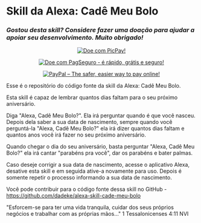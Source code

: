 
# Skill da Alexa: Cadê Meu Bolo

### _Gostou desta skill? Considere fazer uma doação para ajudar a apoiar seu desenvolvimento. Muito obrigado!_

[<p align="center">![Doe com PicPay!](https://i.imgur.com/4dRgTqp.png)</p>](https://picpay.me/deividsondamasio)

[<p align="center">![Doe com PagSeguro - é rápido, grátis e seguro!](https://stc.pagseguro.uol.com.br/public/img/botoes/doacoes/205x30-doar-azul.gif)</p>](https://pag.ae/bmm4Bc5)

[<p align="center">![PayPal – The safer, easier way to pay online!](https://www.paypalobjects.com/en_US/GB/i/btn/btn_donateCC_LG.gif)</p>](https://www.paypal.com/cgi-bin/webscr?cmd=_s-xclick&hosted_button_id=9EMLYYY3VQKVG)

Esse é o repositório do código fonte da skill da Alexa: Cadê Meu Bolo.

Esta skill é capaz de lembrar quantos dias faltam para o seu próximo aniversário.

Diga "Alexa, Cadê Meu Bolo?". Ela irá perguntar quando é que você nasceu.
Depois dela saber a sua data de nascimento, sempre quando você perguntá-la "Alexa, Cadê Meu Bolo?" ela irá dizer quantos dias faltam e quantos anos você irá fazer no seu próximo aniversário.

Quando chegar o dia do seu aniversário, basta perguntar "Alexa, Cadê Meu Bolo?" ela irá cantar "parabéns pra você", dar os parabéns e bater palmas.

Caso deseje corrigir a sua data de nascimento, acesse o aplicativo Alexa, desative esta skill e em seguida ative-a novamente para uso. Depois é somente repetir o processo informando a sua data de nascimento.

Você pode contribuir para o código fonte dessa skill no GitHub - https://github.com/dadeke/alexa-skill-cade-meu-bolo

"Esforcem-se para ter uma vida tranquila, cuidar dos seus próprios negócios e trabalhar com as próprias mãos..." 1 Tessalonicenses 4:11 NVI
